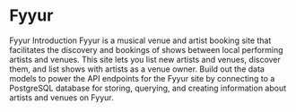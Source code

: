 # Fyyur
Fyyur Introduction Fyyur is a musical venue and artist booking site that facilitates the discovery and bookings of shows between local performing artists and venues. This site lets you list new artists and venues, discover them, and list shows with artists as a venue owner.  Build out the data models to power the API endpoints for the Fyyur site by connecting to a PostgreSQL database for storing, querying, and creating information about artists and venues on Fyyur.
